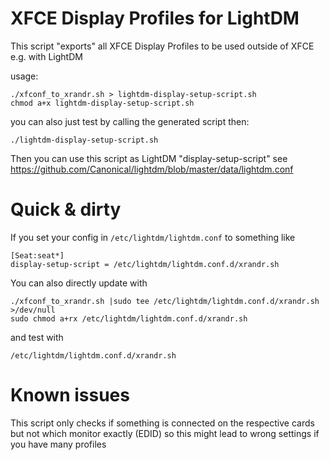 # XFCE Display Profiles for LightDM

This script "exports" all XFCE Display Profiles to be used outside of XFCE e.g. with LightDM

usage:
```
./xfconf_to_xrandr.sh > lightdm-display-setup-script.sh
chmod a+x lightdm-display-setup-script.sh
```

you can also just test by calling the generated script then:
```
./lightdm-display-setup-script.sh
```

Then you can use this script as LightDM "display-setup-script"
see https://github.com/Canonical/lightdm/blob/master/data/lightdm.conf

# Quick & dirty
If you set your config in `/etc/lightdm/lightdm.conf` to something like
```
[Seat:seat*]
display-setup-script = /etc/lightdm/lightdm.conf.d/xrandr.sh
```

You can also directly update with
```
./xfconf_to_xrandr.sh |sudo tee /etc/lightdm/lightdm.conf.d/xrandr.sh >/dev/null
sudo chmod a+rx /etc/lightdm/lightdm.conf.d/xrandr.sh
```

and test with
```
/etc/lightdm/lightdm.conf.d/xrandr.sh
```

# Known issues

This script only checks if something is connected on the respective cards but not which monitor exactly (EDID) so this might lead to wrong settings if you have many profiles
